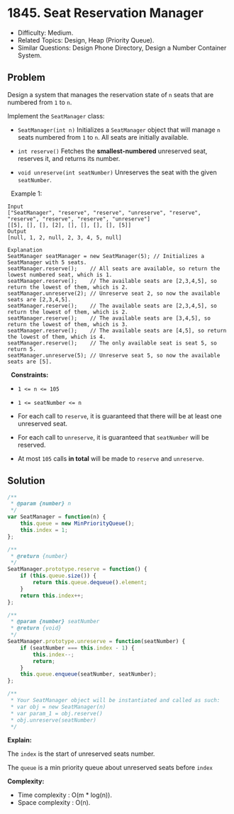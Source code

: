 # 1845. Seat Reservation Manager

- Difficulty: Medium.
- Related Topics: Design, Heap (Priority Queue).
- Similar Questions: Design Phone Directory, Design a Number Container System.

## Problem

Design a system that manages the reservation state of `n` seats that are numbered from `1` to `n`.

Implement the `SeatManager` class:


	
- `SeatManager(int n)` Initializes a `SeatManager` object that will manage `n` seats numbered from `1` to `n`. All seats are initially available.
	
- `int reserve()` Fetches the **smallest-numbered** unreserved seat, reserves it, and returns its number.
	
- `void unreserve(int seatNumber)` Unreserves the seat with the given `seatNumber`.


 
Example 1:

```
Input
["SeatManager", "reserve", "reserve", "unreserve", "reserve", "reserve", "reserve", "reserve", "unreserve"]
[[5], [], [], [2], [], [], [], [], [5]]
Output
[null, 1, 2, null, 2, 3, 4, 5, null]

Explanation
SeatManager seatManager = new SeatManager(5); // Initializes a SeatManager with 5 seats.
seatManager.reserve();    // All seats are available, so return the lowest numbered seat, which is 1.
seatManager.reserve();    // The available seats are [2,3,4,5], so return the lowest of them, which is 2.
seatManager.unreserve(2); // Unreserve seat 2, so now the available seats are [2,3,4,5].
seatManager.reserve();    // The available seats are [2,3,4,5], so return the lowest of them, which is 2.
seatManager.reserve();    // The available seats are [3,4,5], so return the lowest of them, which is 3.
seatManager.reserve();    // The available seats are [4,5], so return the lowest of them, which is 4.
seatManager.reserve();    // The only available seat is seat 5, so return 5.
seatManager.unreserve(5); // Unreserve seat 5, so now the available seats are [5].
```

 
**Constraints:**


	
- `1 <= n <= 105`
	
- `1 <= seatNumber <= n`
	
- For each call to `reserve`, it is guaranteed that there will be at least one unreserved seat.
	
- For each call to `unreserve`, it is guaranteed that `seatNumber` will be reserved.
	
- At most `105` calls **in total** will be made to `reserve` and `unreserve`.



## Solution

```javascript
/**
 * @param {number} n
 */
var SeatManager = function(n) {
    this.queue = new MinPriorityQueue();
    this.index = 1;
};

/**
 * @return {number}
 */
SeatManager.prototype.reserve = function() {
    if (this.queue.size()) {
        return this.queue.dequeue().element;
    }
    return this.index++;
};

/** 
 * @param {number} seatNumber
 * @return {void}
 */
SeatManager.prototype.unreserve = function(seatNumber) {
    if (seatNumber === this.index - 1) {
        this.index--;
        return;
    }
    this.queue.enqueue(seatNumber, seatNumber);
};

/** 
 * Your SeatManager object will be instantiated and called as such:
 * var obj = new SeatManager(n)
 * var param_1 = obj.reserve()
 * obj.unreserve(seatNumber)
 */
```

**Explain:**

The `index` is the start of unreserved seats number.

The `queue` is a min priority queue about unreserved seats before `index`

**Complexity:**

* Time complexity : O(m * log(n)).
* Space complexity : O(n).
